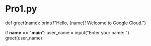 # Pro1.py
def greet(name):
    print(f"Hello, {name}! Welcome to Google Cloud.")

if __name__ == "__main__":
    user_name = input("Enter your name: ")
    greet(user_name)
